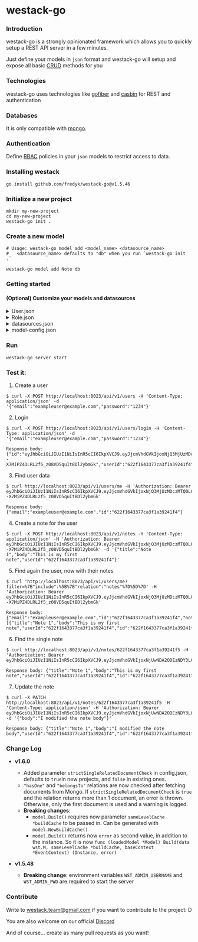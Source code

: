 # westack-go

### Introduction
westack-go is a strongly opinionated framework which allows you to quickly setup a REST API server in a few minutes.

Just define your models in `json` format and westack-go will setup and expose all basic [CRUD](https://es.wikipedia.org/wiki/CRUD) methods for you 

### Technologies
westack-go uses technologies like [gofiber](https://github.com/gofiber/fiber) and [casbin](github.com/casbin/casbin) for REST and authentication

### Databases
It is only compatible with [mongo](go.mongodb.org/mongo-driver).

### Authentication
Define [RBAC](https://casbin.org/docs/en/rbac) policies in your `json` models to restrict access to data.

### Installing westack

```shell
go install github.com/fredyk/westack-go@v1.5.46
```

### Initialize a new project
```shell
mkdir my-new-project
cd my-new-project
westack-go init .
```

### Create a new model
```shell
# Usage: westack-go model add <model_name> <datasource_name>
#   <datasource_name> defaults to "db" when you run `westack-go init .`
 
westack-go model add Note db
```

### Getting started

#### (Optional) Customize your models and datasources

<details>
  <summary>User.json</summary>

```json
{
  "name": "User",
  "base": "User",
  "public": true,
  "hidden": [
    "password"
  ],
  "properties": {
    "email": {
      "type": "string",
      "required": true
    },
    "password": {
      "type": "string",
      "required": true
    }
  },
  "relations": {
    "notes": {
      "type": "hasMany",
      "model": "note"
    }
  }
}
```

</details>

<details>
  <summary>Role.json</summary>

```json
{
  "name": "Note",
  "base": "PersistedModel",
  "public": true,
  "properties": {
    "title": {
      "type": "string",
      "required": true
    },
    "body": {
      "type": "string",
      "required": true
    }
  },
  "relations": {
    "user": {
      "type": "belongsTo",
      "model": "User"
    }
  },
  "casbin": {
    "policies": [
      "$everyone,*,*,deny",
      "$authenticated,*,create,allow",
      "$owner,*,*,allow"
    ]
  }
}
```

</details>

<details>
  <summary>datasources.json</summary>

```json
{
  "db": {
    "name": "db",
    "host": "localhost",
    "port": 27017,
    "database": "example_db",
    "password": "",
    "username": "",
    "connector": "mongodb"
  }
}
```

</details>

<details>
  <summary>model-config.json</summary>

```json
{
  "User": {
    "dataSource": "db"
  },
  "Note": {
    "dataSource": "db"
  }
}
```

</details>


### Run

```shell
westack-go server start
```

### Test it:

1. Create a user
```shell
$ curl -X POST http://localhost:8023/api/v1/users -H 'Content-Type: application/json' -d '{"email":"exampleuser@example.com","password":"1234"}'
```

2. Login
```shell
$ curl -X POST http://localhost:8023/api/v1/users/login -H 'Content-Type: application/json' -d '{"email":"exampleuser@example.com","password":"1234"}'

Response body: {"id":"eyJhbGciOiJIUzI1NiIsInR5cCI6IkpXVCJ9.eyJjcmVhdGVkIjoxNjQ3MjUzMDczMTQ0LCJyb2xlcyI6WyJVU0VSIl0sInR0bCI6MTIwOTYwMDAwMCwidXNlcklkIjoiNjIyZjE2NDMzNzdjYTNmMWEzOTI0MWY0In0.sbl7QA2--X7MiPZ4DLRL2f5_z08VD5quItBDl2ybmGk","userId":"622f1643377ca3f1a39241f4"}
```

3. Find user data
```shell
$ curl http://localhost:8023/api/v1/users/me -H 'Authorization: Bearer eyJhbGciOiJIUzI1NiIsInR5cCI6IkpXVCJ9.eyJjcmVhdGVkIjoxNjQ3MjUzMDczMTQ0LCJyb2xlcyI6WyJVU0VSIl0sInR0bCI6MTIwOTYwMDAwMCwidXNlcklkIjoiNjIyZjE2NDMzNzdjYTNmMWEzOTI0MWY0In0.sbl7QA2--X7MiPZ4DLRL2f5_z08VD5quItBDl2ybmGk'
 
Response body: {"email":"exampleuser@example.com","id":"622f1643377ca3f1a39241f4"}
```

4. Create a note for the user
```shell
$ curl -X POST http://localhost:8023/api/v1/notes -H 'Content-Type: application/json' -H 'Authorization: Bearer eyJhbGciOiJIUzI1NiIsInR5cCI6IkpXVCJ9.eyJjcmVhdGVkIjoxNjQ3MjUzMDczMTQ0LCJyb2xlcyI6WyJVU0VSIl0sInR0bCI6MTIwOTYwMDAwMCwidXNlcklkIjoiNjIyZjE2NDMzNzdjYTNmMWEzOTI0MWY0In0.sbl7QA2--X7MiPZ4DLRL2f5_z08VD5quItBDl2ybmGk' -d '{"title":"Note 1","body":"This is my first note","userId":"622f1643377ca3f1a39241f4"}'
```

5. Find again the user, now with their notes
```shell
$ curl 'http://localhost:8023/api/v1/users/me?filter=%7B"include":%5B%7B"relation":"notes"%7D%5D%7D' -H 'Authorization: Bearer eyJhbGciOiJIUzI1NiIsInR5cCI6IkpXVCJ9.eyJjcmVhdGVkIjoxNjQ3MjUzMDczMTQ0LCJyb2xlcyI6WyJVU0VSIl0sInR0bCI6MTIwOTYwMDAwMCwidXNlcklkIjoiNjIyZjE2NDMzNzdjYTNmMWEzOTI0MWY0In0.sbl7QA2--X7MiPZ4DLRL2f5_z08VD5quItBDl2ybmGk'

Response body: {"email":"exampleuser@example.com","id":"622f1643377ca3f1a39241f4","notes":[{"title":"Note 1","body":"This is my first note","userId":"622f1643377ca3f1a39241f4","id":"622f1643377ca3f1a39241f5"}]}
```

6. Find the single note
```shell
$ curl http://localhost:8023/api/v1/notes/622f1643377ca3f1a39241f5 -H 'Authorization: Bearer eyJhbGciOiJIUzI1NiIsInR5cCI6IkpXVCJ9.eyJjcmVhdGVkIjoxNjUwNDA2ODEzNDY3LCJyb2xlcyI6WyJVU0VSIl0sInR0bCI6MTIwOTYwMDAwMCwidXNlcklkIjoiNjI1ZjM1OTE0NzU5YWJiOGZhMmE1YzljIn0.hWeMlZrhTFAac4LXTSiSIQ7uy7VhAlg1L9DKG3QPTpg'

Response body: {"title":"Note 1","body":"This is my first note","userId":"622f1643377ca3f1a39241f4","id":"622f1643377ca3f1a39241f5"}
```

7. Update the note
```shell
$ curl -X PATCH http://localhost:8023/api/v1/notes/622f1643377ca3f1a39241f5 -H 'Content-Type: application/json' -H 'Authorization: Bearer eyJhbGciOiJIUzI1NiIsInR5cCI6IkpXVCJ9.eyJjcmVhdGVkIjoxNjUwNDA2ODEzNDY3LCJyb2xlcyI6WyJVU0VSIl0sInR0bCI6MTIwOTYwMDAwMCwidXNlcklkIjoiNjI1ZjM1OTE0NzU5YWJiOGZhMmE1YzljIn0.hWeMlZrhTFAac4LXTSiSIQ7uy7VhAlg1L9DKG3QPTpg' -d '{"body":"I modified the note body"}'

Response body: {"title":"Note 1","body":"I modified the note body","userId":"622f1643377ca3f1a39241f4","id":"622f1643377ca3f1a39241f5"}
```
### Change Log

* **v1.6.0**

    * Added parameter `strictSingleRelatedDocumentCheck` in config.json, defaults to `true`in new projects, and `false` in existing ones.
    * `"hasOne"` and `"belongsTo"` relations are now checked after fetching documents from Mongo. If `strictSingleRelatedDocumentCheck` is `true` and the relation returns more than 1 document, an error is thrown. Otherwise, only the first document is used and a warning is logged.
    * **Breaking changes**:
      * `model.Build()` requires now parameter `sameLevelCache *buildCache` to be passed in. Can be generated with `model.NewBuildCache()`
      * `model.Build()` returns now `error` as second value, in addition to the instance. So it is now `func (loadedModel *Model) Build(data wst.M, sameLevelCache *buildCache, baseContext *EventContext) (Instance, error)`

* **v1.5.48**

    * **Breaking change**: environment variables `WST_ADMIN_USERNAME` and `WST_ADMIN_PWD` are required to start the server

### Contribute

Write to [westack.team@gmail.com](mailto://westack.team@gmail.com) if you want to contribute to the project: D

You are also welcome on our official [Discord](https://discord.gg/tFRYbGQWjZ)

And of course... create as many pull requests as you want!
